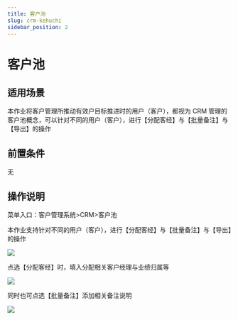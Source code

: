 ```yaml
---
title: 客户池
slug: crm-kehuchi
sidebar_position: 2
---
```



# 客户池

## 适用场景

本作业将客户管理所推动有效户目标推进时的用户（客户），都视为 CRM 管理的客户池概念，可以针对不同的用户（客户），进行【分配客经】与【批量备注】与【导出】的操作

## 前置条件

无

## 操作说明

菜单入口：客户管理系统&gt;CRM&gt;客户池

本作业支持针对不同的用户（客户），进行【分配客经】与【批量备注】与【导出】的操作

<img src="/assets/EBUrbNR1todiiOx9XQfcpoptnNh.png"/>

点选【分配客经】时，填入分配相关客户经理与业绩归属等

<img src="/assets/DdvjbwzoKoiuLpxIrFeceMEVnuh.png"/>

同时也可点选【批量备注】添加相关备注说明

<img src="/assets/PDw9b7B3FosSaAxc7bscudJNnib.png"/>

